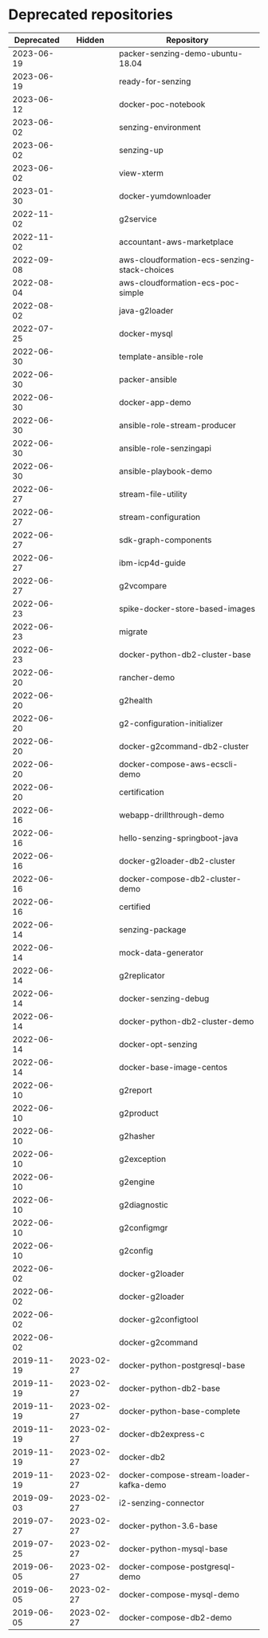 # Deprecated repositories



| Deprecated | Hidden     | Repository                                   |
|------------|------------|----------------------------------------------|
| 2023-06-19 |            | packer-senzing-demo-ubuntu-18.04             |
| 2023-06-19 |            | ready-for-senzing                            |
| 2023-06-12 |            | docker-poc-notebook                          |
| 2023-06-02 |            | senzing-environment                          |
| 2023-06-02 |            | senzing-up                                   |
| 2023-06-02 |            | view-xterm                                   |
| 2023-01-30 |            | docker-yumdownloader                         |
| 2022-11-02 |            | g2service                                    |
| 2022-11-02 |            | accountant-aws-marketplace                   |
| 2022-09-08 |            | aws-cloudformation-ecs-senzing-stack-choices |
| 2022-08-04 |            | aws-cloudformation-ecs-poc-simple            |
| 2022-08-02 |            | java-g2loader                                |
| 2022-07-25 |            | docker-mysql                                 |
| 2022-06-30 |            | template-ansible-role                        |
| 2022-06-30 |            | packer-ansible                               |
| 2022-06-30 |            | docker-app-demo                              |
| 2022-06-30 |            | ansible-role-stream-producer                 |
| 2022-06-30 |            | ansible-role-senzingapi                      |
| 2022-06-30 |            | ansible-playbook-demo                        |
| 2022-06-27 |            | stream-file-utility                          |
| 2022-06-27 |            | stream-configuration                         |
| 2022-06-27 |            | sdk-graph-components                         |
| 2022-06-27 |            | ibm-icp4d-guide                              |
| 2022-06-27 |            | g2vcompare                                   |
| 2022-06-23 |            | spike-docker-store-based-images              |
| 2022-06-23 |            | migrate                                      |
| 2022-06-23 |            | docker-python-db2-cluster-base               |
| 2022-06-20 |            | rancher-demo                                 |
| 2022-06-20 |            | g2health                                     |
| 2022-06-20 |            | g2-configuration-initializer                 |
| 2022-06-20 |            | docker-g2command-db2-cluster                 |
| 2022-06-20 |            | docker-compose-aws-ecscli-demo               |
| 2022-06-20 |            | certification                                |
| 2022-06-16 |            | webapp-drillthrough-demo                     |
| 2022-06-16 |            | hello-senzing-springboot-java                |
| 2022-06-16 |            | docker-g2loader-db2-cluster                  |
| 2022-06-16 |            | docker-compose-db2-cluster-demo              |
| 2022-06-16 |            | certified                                    |
| 2022-06-14 |            | senzing-package                              |
| 2022-06-14 |            | mock-data-generator                          |
| 2022-06-14 |            | g2replicator                                 |
| 2022-06-14 |            | docker-senzing-debug                         |
| 2022-06-14 |            | docker-python-db2-cluster-demo               |
| 2022-06-14 |            | docker-opt-senzing                           |
| 2022-06-14 |            | docker-base-image-centos                     |
| 2022-06-10 |            | g2report                                     |
| 2022-06-10 |            | g2product                                    |
| 2022-06-10 |            | g2hasher                                     |
| 2022-06-10 |            | g2exception                                  |
| 2022-06-10 |            | g2engine                                     |
| 2022-06-10 |            | g2diagnostic                                 |
| 2022-06-10 |            | g2configmgr                                  |
| 2022-06-10 |            | g2config                                     |
| 2022-06-02 |            | docker-g2loader                              |
| 2022-06-02 |            | docker-g2loader                              |
| 2022-06-02 |            | docker-g2configtool                          |
| 2022-06-02 |            | docker-g2command                             |
| 2019-11-19 | 2023-02-27 | docker-python-postgresql-base                |
| 2019-11-19 | 2023-02-27 | docker-python-db2-base                       |
| 2019-11-19 | 2023-02-27 | docker-python-base-complete                  |
| 2019-11-19 | 2023-02-27 | docker-db2express-c                          |
| 2019-11-19 | 2023-02-27 | docker-db2                                   |
| 2019-11-19 | 2023-02-27 | docker-compose-stream-loader-kafka-demo      |
| 2019-09-03 | 2023-02-27 | i2-senzing-connector                         |
| 2019-07-27 | 2023-02-27 | docker-python-3.6-base                       |
| 2019-07-25 | 2023-02-27 | docker-python-mysql-base                     |
| 2019-06-05 | 2023-02-27 | docker-compose-postgresql-demo               |
| 2019-06-05 | 2023-02-27 | docker-compose-mysql-demo                    |
| 2019-06-05 | 2023-02-27 | docker-compose-db2-demo                      |

